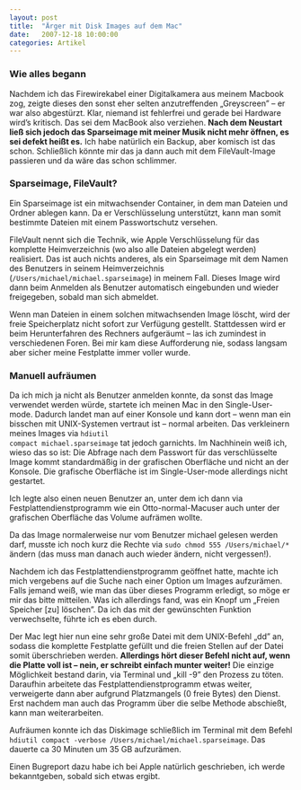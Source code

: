 ```yaml
---
layout: post
title:  "Ärger mit Disk Images auf dem Mac"
date:   2007-12-18 10:00:00
categories: Artikel
---
```




<h3>Wie alles begann</h3>

<p>
Nachdem ich das Firewirekabel einer Digitalkamera aus meinem Macbook zog,
zeigte dieses den sonst eher selten anzutreffenden „Greyscreen” – er war also
abgestürzt. Klar, niemand ist fehlerfrei und gerade bei Hardware wird’s
kritisch. Das sei dem MacBook also verziehen. <strong>Nach dem Neustart ließ
sich jedoch das Sparseimage mit meiner Musik nicht mehr öffnen, es sei defekt
heißt es.</strong> Ich habe natürlich ein Backup, aber komisch ist das schon.
Schließlich könnte mir das ja dann auch mit dem FileVault-Image passieren und
da wäre das schon schlimmer.
</p>

<h3>Sparseimage, FileVault?</h3>

<p>
Ein Sparseimage ist ein mitwachsender Container, in dem man Dateien und Ordner
ablegen kann. Da er Verschlüsselung unterstützt, kann man somit bestimmte
Dateien mit einem Passwortschutz versehen.
</p>

<p>
FileVault nennt sich die Technik, wie Apple Verschlüsselung für das komplette
Heimverzeichnis (wo also alle Dateien abgelegt werden) realisiert. Das ist auch
nichts anderes, als ein Sparseimage mit dem Namen des Benutzers in seinem
Heimverzeichnis (<code>/Users/michael/michael.sparseimage</code>) in meinem
Fall. Dieses Image wird dann beim Anmelden als Benutzer automatisch eingebunden
und wieder freigegeben, sobald man sich abmeldet.
</p>

<p>
Wenn man Dateien in einem solchen mitwachsenden Image löscht, wird der freie
Speicherplatz nicht sofort zur Verfügung gestellt. Stattdessen wird er beim
Herunterfahren des Rechners aufgeräumt – las ich zumindest in verschiedenen
Foren. Bei mir kam diese Aufforderung nie, sodass langsam aber sicher meine
Festplatte immer voller wurde.
</p>

<h3>Manuell aufräumen</h3>

<p>
Da ich mich ja nicht als Benutzer anmelden konnte, da sonst das Image verwendet
werden würde, startete ich meinen Mac in den Single-User-mode. Dadurch landet
man auf einer Konsole und kann dort – wenn man ein bisschen mit UNIX-Systemen
vertraut ist – normal arbeiten. Das verkleinern meines Images via <code>hdiutil
compact michael.sparseimage</code> tat jedoch garnichts. Im Nachhinein weiß
ich, wieso das so ist: Die Abfrage nach dem Passwort für das verschlüsselte
Image kommt standardmäßig in der grafischen Oberfläche und nicht an der
Konsole. Die grafische Oberfläche ist im Single-User-mode allerdings nicht
gestartet.
</p>

<p>
Ich legte also einen neuen Benutzer an, unter dem ich dann via
Festplattendienstprogramm wie ein Otto-normal-Macuser auch unter der grafischen
Oberfläche das Volume aufrämen wollte.  </p>

<p>
Da das Image normalerweise nur vom Benutzer michael gelesen werden darf, musste
ich noch kurz die Rechte via <code>sudo chmod 555 /Users/michael/*</code>
ändern (das muss man danach auch wieder ändern, nicht vergessen!).
</p>

<p>
Nachdem ich das Festplattendienstprogramm geöffnet hatte, machte ich mich
vergebens auf die Suche nach einer Option um Images aufzurämen. Falls jemand
weiß, wie man das über dieses Programm erledigt, so möge er mir das bitte
mitteilen. Was ich allerdings fand, was ein Knopf um „Freien Speicher [zu]
löschen”. Da ich das mit der gewünschten Funktion verwechselte, führte ich es
eben durch.
</p>

<p>
Der Mac legt hier nun eine sehr große Datei mit dem UNIX-Befehl „dd” an, sodass
die komplette Festplatte gefüllt und die freien Stellen auf der Datei somit
überschrieben werden. <strong>Allerdings hört dieser Befehl nicht auf, wenn die
Platte voll ist – nein, er schreibt einfach munter weiter!</strong> Die einzige
Möglichkeit bestand darin, via Terminal und „kill -9” den Prozess zu töten.
Daraufhin arbeitete das Festplattendienstprogramm etwas weiter, verweigerte
dann aber aufgrund Platzmangels (0 freie Bytes) den Dienst. Erst nachdem man
auch das Programm über die selbe Methode abschießt, kann man weiterarbeiten.
</p>

<p>
Aufräumen konnte ich das Diskimage schließlich im Terminal mit dem Befehl
<code>hdiutil compact -verbose /Users/michael/michael.sparseimage</code>. Das
dauerte ca 30 Minuten um 35 GB aufzurämen.
</p>

<p>
Einen Bugreport dazu habe ich bei Apple natürlich geschrieben, ich werde
bekanntgeben, sobald sich etwas ergibt.
</p>
